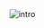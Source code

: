 <div align="center">
    <img src="https://github.com/user-attachments/assets/5d91c677-86e9-420c-83a8-943449e8e01f" alt="intro">
</div>
